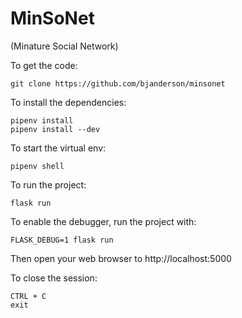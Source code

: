 # MinSoNet

(Minature Social Network)

To get the code:

    git clone https://github.com/bjanderson/minsonet

To install the dependencies:

    pipenv install
    pipenv install --dev

To start the virtual env:

    pipenv shell

To run the project:

    flask run

To enable the debugger, run the project with:

    FLASK_DEBUG=1 flask run

Then open your web browser to http://localhost:5000


To close the session:

    CTRL + C
    exit
